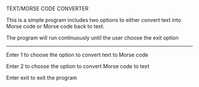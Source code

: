 TEXT/MORSE CODE CONVERTER

This is a simple program includes two options to either convert text into Morse code
or Morse code back to text.

The program will run continuously until the user choose the exit option

---
Enter 1 to choose the option to convert text to Morse code

Enter 2 to choose the option to convert Morse code to text

Enter exit to exit the program